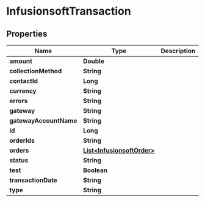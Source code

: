 
# InfusionsoftTransaction

## Properties
Name | Type | Description | Notes
------------ | ------------- | ------------- | -------------
**amount** | **Double** |  |  [optional]
**collectionMethod** | **String** |  |  [optional]
**contactId** | **Long** |  |  [optional]
**currency** | **String** |  |  [optional]
**errors** | **String** |  |  [optional]
**gateway** | **String** |  |  [optional]
**gatewayAccountName** | **String** |  |  [optional]
**id** | **Long** |  |  [optional]
**orderIds** | **String** |  |  [optional]
**orders** | [**List&lt;InfusionsoftOrder&gt;**](InfusionsoftOrder.md) |  |  [optional]
**status** | **String** |  |  [optional]
**test** | **Boolean** |  |  [optional]
**transactionDate** | **String** |  |  [optional]
**type** | **String** |  |  [optional]



